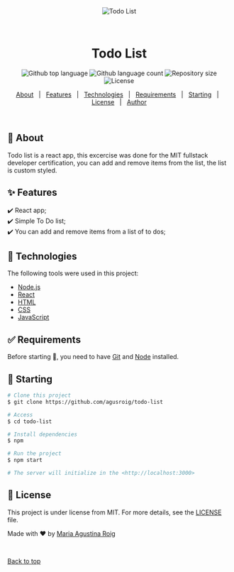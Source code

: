 <div align="center" id="top"> 
  <img src="./.github/app.gif" alt="Todo List" />

  &#xa0;

  <!-- <a href="https://todolist.netlify.app">Demo</a> -->
</div>

<h1 align="center">Todo List</h1>

<p align="center">
  <img alt="Github top language" src="https://img.shields.io/github/languages/top/agusroig/todo-list?color=56BEB8">

  <img alt="Github language count" src="https://img.shields.io/github/languages/count/agusroig/todo-list?color=56BEB8">

  <img alt="Repository size" src="https://img.shields.io/github/repo-size/agusroig/todo-list?color=56BEB8">

  <img alt="License" src="https://img.shields.io/github/license/agusroig/todo-list?color=56BEB8">

  <!-- <img alt="Github issues" src="https://img.shields.io/github/issues/agusroig/todo-list?color=56BEB8" /> -->

  <!-- <img alt="Github forks" src="https://img.shields.io/github/forks/agusroig/todo-list?color=56BEB8" /> -->

  <!-- <img alt="Github stars" src="https://img.shields.io/github/stars/agusroig/todo-list?color=56BEB8" /> -->
</p>

<!-- Status -->

<!-- <h4 align="center"> 
	🚧  Todo List 🚀 Under construction...  🚧
</h4> 

<hr> -->

<p align="center">
  <a href="#dart-about">About</a> &#xa0; | &#xa0; 
  <a href="#sparkles-features">Features</a> &#xa0; | &#xa0;
  <a href="#rocket-technologies">Technologies</a> &#xa0; | &#xa0;
  <a href="#white_check_mark-requirements">Requirements</a> &#xa0; | &#xa0;
  <a href="#checkered_flag-starting">Starting</a> &#xa0; | &#xa0;
  <a href="#memo-license">License</a> &#xa0; | &#xa0;
  <a href="https://github.com/agusroig" target="_blank">Author</a>
</p>

<br>

## :dart: About ##

Todo list is a react app, this excercise was done for the MIT fullstack developer certification, you can add and remove items from the list, the list is custom styled.

## :sparkles: Features ##

:heavy_check_mark: React app;\
:heavy_check_mark: Simple To Do list;\
:heavy_check_mark: You can add and remove items from a list of to dos;

## :rocket: Technologies ##

The following tools were used in this project:

- [Node.js](https://nodejs.org/en/)
- [React](https://pt-br.reactjs.org/)
- [HTML](https://developer.mozilla.org/en-US/docs/Learn/Getting_started_with_the_web/HTML_basics)
- [CSS](https://developer.mozilla.org/en-US/docs/Web/CSS)
- [JavaScript](https://www.javascript.com/)

## :white_check_mark: Requirements ##

Before starting :checkered_flag:, you need to have [Git](https://git-scm.com) and [Node](https://nodejs.org/en/) installed.

## :checkered_flag: Starting ##

```bash
# Clone this project
$ git clone https://github.com/agusroig/todo-list

# Access
$ cd todo-list

# Install dependencies
$ npm

# Run the project
$ npm start

# The server will initialize in the <http://localhost:3000>
```

## :memo: License ##

This project is under license from MIT. For more details, see the [LICENSE](LICENSE.md) file.


Made with :heart: by <a href="https://github.com/agusroig" target="_blank">Maria Agustina Roig</a>

&#xa0;

<a href="#top">Back to top</a>
